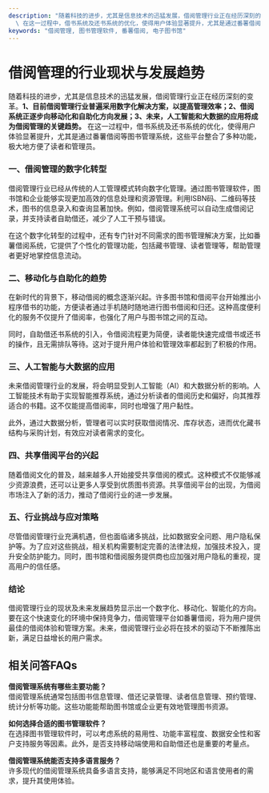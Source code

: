 ```yaml
---
description: "随着科技的进步，尤其是信息技术的迅猛发展，借阅管理行业正在经历深刻的变革。**1、目前借阅管理行业普遍采用数字化解决方案，以提高管理效率；2、借阅系统正逐步向移动化和自助化方向发展；3、未来，人工智能和大数据的应用将成为借阅管理的关键趋势。**\
  \ 在这一过程中，借书系统及还书系统的优化，使得用户体验显著提升，尤其是通过番薯借阅等图书管理系统，这些平台整合了多种功能，极大地方便了读者和管理员。"
keywords: "借阅管理, 图书管理软件, 番薯借阅, 电子图书馆"
---
```

# 借阅管理的行业现状与发展趋势

随着科技的进步，尤其是信息技术的迅猛发展，借阅管理行业正在经历深刻的变革。**1、目前借阅管理行业普遍采用数字化解决方案，以提高管理效率；2、借阅系统正逐步向移动化和自助化方向发展；3、未来，人工智能和大数据的应用将成为借阅管理的关键趋势。** 在这一过程中，借书系统及还书系统的优化，使得用户体验显著提升，尤其是通过番薯借阅等图书管理系统，这些平台整合了多种功能，极大地方便了读者和管理员。

### 一、借阅管理的数字化转型

借阅管理行业已经从传统的人工管理模式转向数字化管理。通过图书管理软件，图书馆和企业能够实现更加高效的信息处理和资源管理。利用ISBN码、二维码等技术，图书的信息录入和查询显著加快。例如，借阅管理系统可以自动生成借阅记录，并支持读者自助借还，减少了人工干预与错误。

在这个数字化转型的过程中，还有专门针对不同需求的图书管理解决方案，比如番薯借阅系统，它提供了个性化的管理功能，包括藏书管理、读者管理等，帮助管理者更好地掌控信息流动。

### 二、移动化与自助化的趋势

在新时代的背景下，移动借阅的概念逐渐兴起。许多图书馆和借阅平台开始推出小程序借书的功能，方便读者通过手机随时随地进行图书借阅和归还。这种高度便利化的服务不仅提升了借阅率，也强化了用户与图书馆之间的互动。

同时，自助借还书系统的引入，令借阅流程更为简便，读者能快速完成借书或还书的操作，且无需排队等待。这对于提升用户体验和管理效率都起到了积极的作用。

### 三、人工智能与大数据的应用

未来借阅管理行业的发展，将会明显受到人工智能（AI）和大数据分析的影响。人工智能技术有助于实现智能推荐系统，通过分析读者的借阅历史和偏好，向其推荐适合的书籍。这不仅能提高借阅率，同时也增强了用户黏性。

此外，通过大数据分析，管理者可以实时获取借阅情况、库存状态，进而优化藏书结构与采购计划，有效应对读者需求的变化。

### 四、共享借阅平台的兴起

随着借阅文化的普及，越来越多人开始接受共享借阅的模式。这种模式不仅能够减少资源浪费，还可以让更多人享受到优质图书资源。共享借阅平台的出现，为借阅市场注入了新的活力，推动了借阅行业的进一步发展。

### 五、行业挑战与应对策略

尽管借阅管理行业充满机遇，但也面临诸多挑战，比如数据安全问题、用户隐私保护等。为了应对这些挑战，相关机构需要制定完善的法律法规，加强技术投入，提升安全防护能力。同时，图书馆和借阅服务提供商也应加强对用户隐私的重视，提高用户的信任感。

### 结论

借阅管理行业的现状及未来发展趋势显示出一个数字化、移动化、智能化的方向。要在这个快速变化的环境中保持竞争力，借阅管理平台如番薯借阅，将为用户提供最佳的借阅体验和管理方案。未来，借阅管理行业必将在技术的驱动下不断推陈出新，满足日益增长的用户需求。

## 相关问答FAQs

**借阅管理系统有哪些主要功能？**  
借阅管理系统通常包括图书信息管理、借还记录管理、读者信息管理、预约管理、统计分析等功能。这些功能能帮助图书馆或企业更有效地管理图书资源。

**如何选择合适的图书管理软件？**  
在选择图书管理软件时，可以考虑系统的易用性、功能丰富程度、数据安全性和客户支持服务等因素。此外，是否支持移动端使用和自助借还也是重要的考量点。

**借阅管理系统能否支持多语言服务？**  
许多现代的借阅管理系统具备多语言支持，能够满足不同地区和语言使用者的需求，提升其使用体验。
